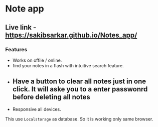 # Note app 
## Live link - https://sakibsarkar.github.io/Notes_app/

### Features

- Works on offile / online.
- find your notes in a flash with intuitive search feature.
- Have a button to clear all notes just in one click.
It will aske you to a enter passwonrd before deleting all notes
   -- 
- Responsive all devices.

This use `Localstorage` as database. So it is working only same browser.
    